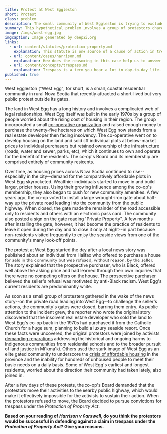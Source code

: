 ```yaml
---
title: Protest at West Eggleston
short: Protest
class: problem
description: The small community of West Eggleston is trying to exclude a group of activists from protesting outside the gateway into their community.
summary: This hypothetical problem involves a group of protestors charged under section 4 of Nova Scotia's Protection of Property Act, RSNS 1989, c 363. Please read the facts carefully, followed by the linked reading material, and think about whether or not a court would be likely to find that the protestors are 'guilty of an offence' and 'liable to a fine of not more than five hundred dollars.'
image: /imgs/west-egg.jpg
imgcaption: Image generated by deepai.org
links:
  - url: content/statutes/protection-property.md
    explanation: This statute is one source of a cause of action in trespass. What does the statue say is needed to find someone accused of trespass 'guily of an offence'?
  - url: content/cases/harrison.md
    explanation: How does the reasoning in this case help us to answer the question of whether the West Egg protestors should be convicted of trespass or not? Notice that the two judges in the case disagree on both outcomes and approaches to the problem. 
  - url: content/concepts/trespass.md
    explanation: Trespass is a term you hear a lot in day-to-day life. Where does this concept come from and what does it mean from a legal perspective?
published: true
---
```


West Eggleston ("West Egg", for short) is a small, coastal residential community in rural Nova Scotia that recently attracted a short-lived but very public protest outside its gates.

The land in West Egg has a long history and involves a complicated web of legal relationships. West Egg itself was built in the early 1970s by a group of people worried about the rising cost of housing in their region. The group incorporated a small [co-operative organization](https://canada.coop/en/what-is-a-co-op/#) and raised enough money to purchase the twenty-five hectares on which West Egg now stands from a real estate developer then facing insolvency. The co-operative went on to develop housing on the land and sold off individual plots at below-market prices to individual purchasers but retained ownership of the infrastructure (roads, water and sewer, parks, etc), which it continues to own and operate for the benefit of the residents. The co-op's Board and its membership are comprised entirely of community residents.

Over time, as housing prices across Nova Scotia continued to rise--especially in the city--demand for the comparatively affordable plots in West Egg skyrocketed. Wealthier individuals started to move in and build larger, pricier houses. Using their growing influence among the co-op's membership, they also began to push for new community amenities. A few years ago, the co-op voted to install a large wrought-iron gate about half-way up the private road leading into the community from the public highway. When closed, the gate made the remainder of the road accessible only to residents and others with an electronic pass card. The community also posted a sign on the gate reading "Private Property". A few months after installing the gate, however, it had become the practice of residents to leave it open during the day and to close it only at night--in part because non-residents visited frequently to enjoy the seaside views from one of the community's many look-off points.  

The protest at West Egg started the day after a local news story was published about an individual from Halifax who offered to purchase a house for sale in the community but was refused, without reason, by the seller. The story explained that the prospective purchaser, who is Black, offered well above the asking price and had learned through their own inquiries that there were no competing offers on the house. The prospective purchaser believed the seller's refusal was motivated by anti-Black racism. West Egg's current residents are predominantly white. 

As soon as a small group of protesters gathered in the wake of the news story--on the private road leading into West Egg--to challenge the seller's actions, the community's gates were closed, barring them entry. As public attention to the incident grew, the reporter who wrote the original story discovered that the insolvent real estate developer who sold the land to West Egg's co-op back in the 1970s had purchased it from the Catholic Church for a huge sum, planning to build a luxury seaside resort. Once these facts were uncovered, the original protestors were joined by activists [demanding reparations](https://www.theglobeandmail.com/canada/article-catholic-church-canadian-assets-investigation/) addressing the historical and ongoing harms to Indigenous communities from residential schools and to the broader pursuit of land justice in Mi'kma'ki. Others used the stark image of West Egg as an elite gated community to underscore the [crisis of affordable housing](https://monitormag.ca/articles/filling-data-gaps-in-the-nova-scotia-housing-crisis/) in the province and the inability for hundreds of unhoused people to meet their basic needs on a daily basis. Some of West Egg's earliest and longest residents, worried about the direction their community had taken lately, also joined in.

After a few days of these protests, the co-op's Board demanded that the protestors move their activities to the nearby public highway, which would make it effectively impossible for the activists to sustain their action. When the protestors refused to move, the Board decided to pursue convictions for trespass under the *Protection of Property Act*. 

**Based on your reading of *Harrison v Carswell*, do you think the protestors would be successful in defending against a claim in trespass under the *Protection of Property Act*? Give your reasons.**